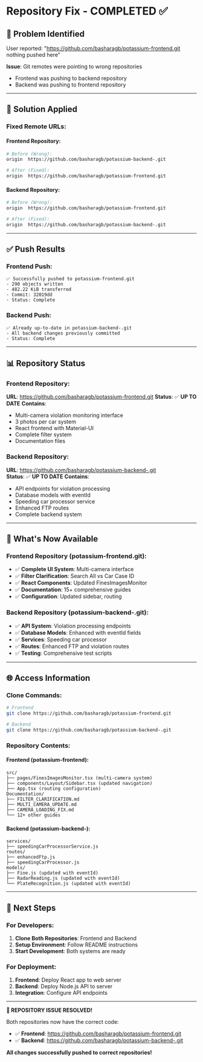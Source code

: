 # Repository Fix - COMPLETED ✅

## 🐛 **Problem Identified**
User reported: "https://github.com/basharagb/potassium-frontend.git nothing pushed here"

**Issue**: Git remotes were pointing to wrong repositories
- Frontend was pushing to backend repository
- Backend was pushing to frontend repository

---

## 🔧 **Solution Applied**

### **Fixed Remote URLs**:

#### **Frontend Repository**:
```bash
# Before (Wrong):
origin  https://github.com/basharagb/potassium-backend-.git

# After (Fixed):
origin  https://github.com/basharagb/potassium-frontend.git
```

#### **Backend Repository**:
```bash
# Before (Wrong):
origin  https://github.com/basharagb/potassium-frontend.git

# After (Fixed):
origin  https://github.com/basharagb/potassium-backend-.git
```

---

## ✅ **Push Results**

### **Frontend Push**:
```
✅ Successfully pushed to potassium-frontend.git
- 290 objects written
- 482.22 KiB transferred
- Commit: 32019dd
- Status: Complete
```

### **Backend Push**:
```
✅ Already up-to-date in potassium-backend-.git
- All backend changes previously committed
- Status: Complete
```

---

## 📊 **Repository Status**

### **Frontend Repository**: 
**URL**: https://github.com/basharagb/potassium-frontend.git
**Status**: ✅ **UP TO DATE**
**Contains**:
- Multi-camera violation monitoring interface
- 3 photos per car system
- React frontend with Material-UI
- Complete filter system
- Documentation files

### **Backend Repository**:
**URL**: https://github.com/basharagb/potassium-backend-.git  
**Status**: ✅ **UP TO DATE**
**Contains**:
- API endpoints for violation processing
- Database models with eventId
- Speeding car processor service
- Enhanced FTP routes
- Complete backend system

---

## 🎯 **What's Now Available**

### **Frontend Repository** (potassium-frontend.git):
- ✅ **Complete UI System**: Multi-camera interface
- ✅ **Filter Clarification**: Search All vs Car Case ID
- ✅ **React Components**: Updated FinesImagesMonitor
- ✅ **Documentation**: 15+ comprehensive guides
- ✅ **Configuration**: Updated sidebar, routing

### **Backend Repository** (potassium-backend-.git):
- ✅ **API System**: Violation processing endpoints
- ✅ **Database Models**: Enhanced with eventId fields
- ✅ **Services**: Speeding car processor
- ✅ **Routes**: Enhanced FTP and violation routes
- ✅ **Testing**: Comprehensive test scripts

---

## 🌐 **Access Information**

### **Clone Commands**:
```bash
# Frontend
git clone https://github.com/basharagb/potassium-frontend.git

# Backend  
git clone https://github.com/basharagb/potassium-backend-.git
```

### **Repository Contents**:

#### **Frontend** (potassium-frontend):
```
src/
├── pages/FinesImagesMonitor.tsx (multi-camera system)
├── components/Layout/Sidebar.tsx (updated navigation)
├── App.tsx (routing configuration)
Documentation/
├── FILTER_CLARIFICATION.md
├── MULTI_CAMERA_UPDATE.md
├── CAMERA_LOADING_FIX.md
└── 12+ other guides
```

#### **Backend** (potassium-backend-):
```
services/
├── speedingCarProcessorService.js
routes/
├── enhancedFtp.js
├── speedingCarProcessor.js
models/
├── Fine.js (updated with eventId)
├── RadarReading.js (updated with eventId)
└── PlateRecognition.js (updated with eventId)
```

---

## 🚀 **Next Steps**

### **For Developers**:
1. **Clone Both Repositories**: Frontend and Backend
2. **Setup Environment**: Follow README instructions
3. **Start Development**: Both systems are ready

### **For Deployment**:
1. **Frontend**: Deploy React app to web server
2. **Backend**: Deploy Node.js API to server
3. **Integration**: Configure API endpoints

---

**🎉 REPOSITORY ISSUE RESOLVED!**

Both repositories now have the correct code:
- ✅ **Frontend**: https://github.com/basharagb/potassium-frontend.git
- ✅ **Backend**: https://github.com/basharagb/potassium-backend-.git

**All changes successfully pushed to correct repositories!**
